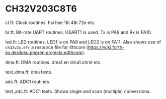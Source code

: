 # CH32V203C8T6

cl.ft: Clock routines.
hsi hse 16i 48i 72e etc.

br.ft: Bit-rate UART routines.
USART1 is used. Tx is PA9 and Rx is PA10.

led.ft: LED routines.
LED1 is on PA8 and LED2 is on PA11.
Also shows use of `ch32v2x.efr` a resource file for 4thcom (https://wiki.forth-ev.de/doku.php/en:projects:e4thcom).

dma.ft: DMA routines.
dma1.en dma1.chrst etc.

test_dma.ft: dma tests.

adc.ft: ADC1 routines.

test_adc.ft: ADC1 tests.
Shows single and scan (multiple) conversions.
